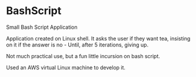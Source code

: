 # BashScript
Small Bash Script Application

Application created on Linux shell. It asks the user if they want tea, insisting on it if the answer is no - Until, after 5 iterations, giving up.

Not much practical use, but a fun little incursion on bash script.

Used an AWS virtual Linux machine to develop it.

